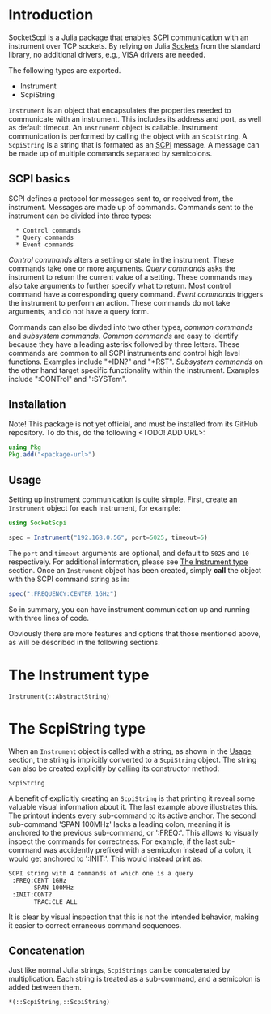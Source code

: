 Introduction
============

SocketScpi is a Julia package that enables [SCPI](https://www.ivifoundation.org/docs/scpi-99.pdf) communication with an instrument over TCP sockets. By relying on Julia [Sockets](https://docs.julialang.org/en/v1/stdlib/Sockets/) from the standard library, no additional drivers, e.g., VISA drivers are needed.

The following types are exported.

* Instrument
* ScpiString

`Instrument` is an object that encapsulates the properties needed to communicate with an instrument. This includes its address and port, as well as default timeout. An `Instrument` object is callable. Instrument communication is performed by calling the object with an `ScpiString`. A
`ScpiString` is a string that is formated as an [SCPI](https://www.ivifoundation.org/docs/scpi-99.pdf) message. A message can be made up of multiple commands separated by semicolons.


SCPI basics
-----------

SCPI defines a protocol for messages sent to, or received from, the instrument. Messages are made up of commands. Commands sent to the instrument can be divided into three types:

      * Control commands
      * Query commands
      * Event commands

_Control commands_ alters a setting or state in the instrument. These commands take one or more arguments. _Query commands_ asks the instrument to return the current value of a setting. These commands may also take arguments to further specify what to return. Most control command have a corresponding query command. _Event commands_ triggers the instrument to perform an action. These commands do not take arguments, and do not have a query form.

Commands can also be divded into two other types, _common commands_ and _subsystem commands_. _Common commands_ are easy to identify because they have a leading asterisk followed by three letters. These commands are common to all SCPI instruments and control high level functions. Examples include "*IDN?" and "*RST". _Subsystem commands_ on the other hand target specific functionality within the instrument. Examples include ":CONTrol" and ":SYSTem".



Installation
------------

Note! This package is not yet official, and must be installed from its GitHub repository. To do this, do the following <TODO! ADD URL>:

```julia
using Pkg
Pkg.add("<package-url>")
```


Usage
-----

Setting up instrument communication is quite simple. First, create an `Instrument` object for each instrument, for example:

```julia
using SocketScpi

spec = Instrument("192.168.0.56", port=5025, timeout=5)
```

The `port` and `timeout` arguments are optional, and default to `5025` and `10` respectively. For additional information, please see [The Instrument type](#the-instrument-type) section. Once an `Instrument` object has been created, simply __call__ the object with the SCPI command string as in:

```julia
spec(":FREQUENCY:CENTER 1GHz")
```

So in summary, you can have instrument communication up and running with three lines of code.

Obviously there are more features and options that those mentioned above, as will be described in the following sections.

The Instrument type
===================

```@docs
Instrument(::AbstractString)
```


The ScpiString type
===================

When an `Instrument` object is called with a string, as shown in the [Usage](#usage) section, the string is implicitly converted to a `ScpiString` object. The string can also be created explicitly by calling its constructor method:

```@docs
ScpiString
```

A benefit of explicitly creating an `ScpiString` is that printing it reveal some valuable visual information about it. The last example above illustrates this. The printout indents every sub-command to its active anchor. The second sub-command 'SPAN 100MHz' lacks a leading colon, meaning it is anchored to the previous sub-command, or ':FREQ:'. This allows to visually inspect the commands for correctness. For example, if the last sub-command was accidently prefixed with a semicolon instead of a colon, it would get anchored to ':INIT:'. This would 
instead print as:

```
SCPI string with 4 commands of which one is a query
 :FREQ:CENT 1GHz
       SPAN 100MHz
 :INIT:CONT?
       TRAC:CLE ALL
```

It is clear by visual inspection that this is not the intended behavior, making it
easier to correct erraneous command sequences.

Concatenation
-------------

Just like normal Julia strings, `ScpiStrings` can be concatenated by multiplication. Each string is treated as a sub-command, and a semicolon is added between them.

```@docs
*(::ScpiString,::ScpiString)
```
